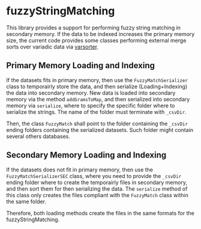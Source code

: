 # fuzzyStringMatching

This library provides a support for performing fuzzy string matching in secondary memory. If the data to be indexed increases the primary memory size, the current code provides some classes performing external merge sorts over variadic data via [varsorter](https://github.com/jackbergus/varsorter). 

## Primary Memory Loading and Indexing

If the datasets fits in primary memory, then use the `FuzzyMatchSerializer` 
class to temporairly store the data, and then serialize (Loading+Indexing) 
the data into secondary memory. New data is loaded into secondary memory
via the method `addGramsToMap`, and then serialized into secondary memory
via `serialize`, where to specify the specific folder where to serialize
the strings. The name of the folder must terminate with  `_csvDir`. 

Then, the class `FuzzyMatch` shall point to the folder containing the
 `_csvDir` ending folders containing the serialized datasets. Such folder
 might contain several others databases.
 
 
## Secondary Memory Loading and Indexing

If the datasets does not fit in primary memory, then use the 
`FuzzyMatchSerializerSEC` class, where you need to provide the  `_csvDir`
ending folder where to create the temporairly files in secondary memory,
and then sort them for then serializing the data. The `serialize`
method of this class only creates the files compliant with the 
`FuzzyMatch` class within the same folder. 


Therefore, both loading methods
create the files in the same formats for the fuzzyStringMatching.